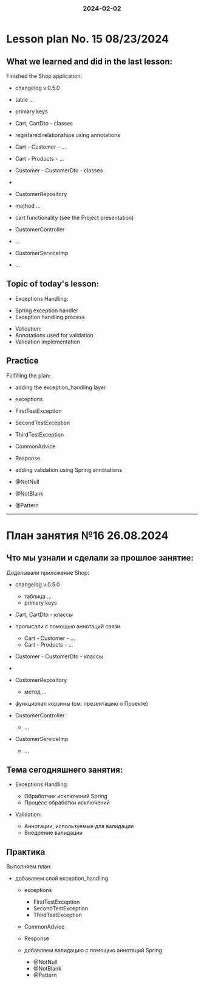 
<h3 style="text-align: center; padding-bottom: 14px">2024-02-02</h3>

# Lesson plan No. 15 08/23/2024

## What we learned and did in the last lesson:
Finished the Shop application:

- changelog v.0.5.0
- table ...
- primary keys

- Cart, CartDto - classes

- registered relationships using annotations
- Cart - Customer - ...
- Cart - Products - ...

- Customer - CustomerDto - classes
-
- CustomerRepository
- method ...

- cart functionality (see the Project presentation)

- CustomerController
- ...
- CustomerServiceImp
- ...

## Topic of today's lesson:
- Exceptions Handling:
* Spring exception handler
* Exception handling process

- Validation:
- Annotations used for validation
- Validation implementation

## Practice
Fulfilling the plan:
- adding the exception_handling layer
- exceptions
- FirstTestException
- SecondTestException
- ThirdTestException
- CommonAdvice
- Response

- adding validation using Spring annotations
- @NotNull
- @NotBlank
- @Pattern

___

# План занятия №16 26.08.2024

## Что мы узнали и сделали за прошлое занятие:
Доделывали приложение Shop: 
  - changelog v.0.5.0
    - таблица ...
    - primary keys
    
  - Cart, CartDto - классы

  - прописали с помощью аннотаций связи
    - Cart - Customer - ...
    - Cart - Products - ...

- Customer - CustomerDto - классы
- 
- CustomerRepository
  - метод ...

- функционал корзины (см. презентацию о Проекте)

- CustomerController
  - ...
- CustomerServiceImp
  - ...

## Тема сегодняшнего занятия:
- Exceptions Handling:
  * Обработчик исключений Spring
  * Процесс обработки исключений

- Validation:
  - Аннотации, используемые для валидации
  - Внедрение валидации

## Практика
Выполняем план:
- добавляем слой exception_handling
  - exceptions
    - FirstTestException
    - SecondTestException
    - ThirdTestException
  - CommonAdvice
  - Response

  - добавляем валидацию с помощью аннотаций Spring
    - @NotNull
    - @NotBlank
    - @Pattern

